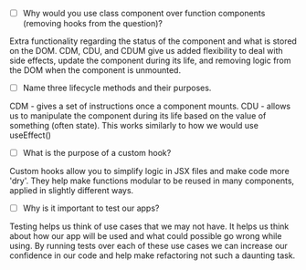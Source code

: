 - [ ] Why would you use class component over function components (removing hooks from the question)?

Extra functionality regarding the status of the component and what is stored on the DOM. CDM, CDU, and CDUM give us added flexibility to deal with side effects, update the component during its life, and removing logic from the DOM when the component is unmounted.

- [ ] Name three lifecycle methods and their purposes.

CDM - gives a set of instructions once a component mounts.
CDU - allows us to manipulate the component during its life based on the value of something (often state). This works similarly to how we would use useEffect()

- [ ] What is the purpose of a custom hook?

Custom hooks allow you to simplify logic in JSX files and make code more 'dry'. They help make functions modular to be reused in many components, applied in slightly different ways.

- [ ] Why is it important to test our apps?

Testing helps us think of use cases that we may not have. It helps us think about how our app will be used and what could possible go wrong while using. By running tests over each of these use cases we can increase our confidence in our code and help make refactoring not such a daunting task.